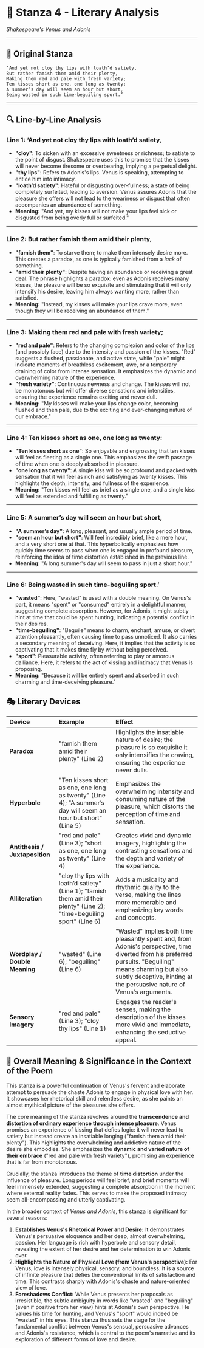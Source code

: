 # 🌹 Stanza 4 - Literary Analysis
*Shakespeare's Venus and Adonis*

---

## 📖 Original Stanza
```
‘And yet not cloy thy lips with loath’d satiety,
But rather famish them amid their plenty,    
Making them red and pale with fresh variety;
Ten kisses short as one, one long as twenty:
A summer’s day will seem an hour but short,
Being wasted in such time-beguiling sport.’
```

---

## 🔍 Line-by-Line Analysis

### Line 1: ‘And yet not cloy thy lips with loath’d satiety,
*   **"cloy"**: To sicken with an excessive sweetness or richness; to satiate to the point of disgust. Shakespeare uses this to promise that the kisses will never become tiresome or overbearing, implying a perpetual delight.
*   **"thy lips"**: Refers to Adonis's lips. Venus is speaking, attempting to entice him into intimacy.
*   **"loath’d satiety"**: Hateful or disgusting over-fullness; a state of being completely surfeited, leading to aversion. Venus assures Adonis that the pleasure she offers will not lead to the weariness or disgust that often accompanies an abundance of something.
*   **Meaning:** "And yet, my kisses will not make your lips feel sick or disgusted from being overly full or surfeited."

---

### Line 2: But rather famish them amid their plenty,
*   **"famish them"**: To starve them; to make them intensely desire more. This creates a paradox, as one is typically famished from a *lack* of something.
*   **"amid their plenty"**: Despite having an abundance or receiving a great deal. The phrase highlights a paradox: even as Adonis receives many kisses, the pleasure will be so exquisite and stimulating that it will only intensify his desire, leaving him always wanting more, rather than satisfied.
*   **Meaning:** "Instead, my kisses will make your lips crave more, even though they will be receiving an abundance of them."

---

### Line 3: Making them red and pale with fresh variety;
*   **"red and pale"**: Refers to the changing complexion and color of the lips (and possibly face) due to the intensity and passion of the kisses. "Red" suggests a flushed, passionate, and active state, while "pale" might indicate moments of breathless excitement, awe, or a temporary draining of color from intense sensation. It emphasizes the dynamic and overwhelming nature of the experience.
*   **"fresh variety"**: Continuous newness and change. The kisses will not be monotonous but will offer diverse sensations and intensities, ensuring the experience remains exciting and never dull.
*   **Meaning:** "My kisses will make your lips change color, becoming flushed and then pale, due to the exciting and ever-changing nature of our embrace."

---

### Line 4: Ten kisses short as one, one long as twenty:
*   **"Ten kisses short as one"**: So enjoyable and engrossing that ten kisses will feel as fleeting as a single one. This emphasizes the swift passage of time when one is deeply absorbed in pleasure.
*   **"one long as twenty"**: A single kiss will be so profound and packed with sensation that it will feel as rich and satisfying as twenty kisses. This highlights the depth, intensity, and fullness of the experience.
*   **Meaning:** "Ten kisses will feel as brief as a single one, and a single kiss will feel as extended and fulfilling as twenty."

---

### Line 5: A summer’s day will seem an hour but short,
*   **"A summer’s day"**: A long, pleasant, and usually ample period of time.
*   **"seem an hour but short"**: Will feel incredibly brief, like a mere hour, and a very short one at that. This hyperbolically emphasizes how quickly time seems to pass when one is engaged in profound pleasure, reinforcing the idea of time distortion established in the previous line.
*   **Meaning:** "A long summer's day will seem to pass in just a short hour."

---

### Line 6: Being wasted in such time-beguiling sport.’
*   **"wasted"**: Here, "wasted" is used with a double meaning. On Venus's part, it means "spent" or "consumed" entirely in a delightful manner, suggesting complete absorption. However, for Adonis, it might subtly hint at time that could be spent hunting, indicating a potential conflict in their desires.
*   **"time-beguiling"**: "Beguile" means to charm, enchant, amuse, or divert attention pleasantly, often causing time to pass unnoticed. It also carries a secondary meaning of deceiving. Here, it implies that the activity is so captivating that it makes time fly by without being perceived.
*   **"sport"**: Pleasurable activity, often referring to play or amorous dalliance. Here, it refers to the act of kissing and intimacy that Venus is proposing.
*   **Meaning:** "Because it will be entirely spent and absorbed in such charming and time-deceiving pleasure."

## 🎭 Literary Devices

| Device          | Example                                           | Effect                                                                                                                                                                                                  |
| :-------------- | :------------------------------------------------ | :------------------------------------------------------------------------------------------------------------------------------------------------------------------------------------------------------ |
| **Paradox**     | "famish them amid their plenty" (Line 2)          | Highlights the insatiable nature of desire; the pleasure is so exquisite it only intensifies the craving, ensuring the experience never dulls.                                                              |
| **Hyperbole**   | "Ten kisses short as one, one long as twenty" (Line 4); "A summer’s day will seem an hour but short" (Line 5) | Emphasizes the overwhelming intensity and consuming nature of the pleasure, which distorts the perception of time and sensation.                                                                    |
| **Antithesis / Juxtaposition** | "red and pale" (Line 3); "short as one, one long as twenty" (Line 4) | Creates vivid and dynamic imagery, highlighting the contrasting sensations and the depth and variety of the experience.                                                                               |
| **Alliteration**| "cloy thy lips with loath’d satiety" (Line 1); "famish them amid their plenty" (Line 2); "time-beguiling sport" (Line 6) | Adds a musicality and rhythmic quality to the verse, making the lines more memorable and emphasizing key words and concepts.                                                                        |
| **Wordplay / Double Meaning** | "wasted" (Line 6); "beguiling" (Line 6) | "Wasted" implies both time pleasantly spent and, from Adonis's perspective, time diverted from his preferred pursuits. "Beguiling" means charming but also subtly deceptive, hinting at the persuasive nature of Venus's arguments. |
| **Sensory Imagery** | "red and pale" (Line 3); "cloy thy lips" (Line 1) | Engages the reader's senses, making the description of the kisses more vivid and immediate, enhancing the seductive appeal.                                                                           |

## 🎯 Overall Meaning & Significance in the Context of the Poem

This stanza is a powerful continuation of Venus's fervent and elaborate attempt to persuade the chaste Adonis to engage in physical love with her. It showcases her rhetorical skill and relentless desire, as she paints an almost mythical picture of the pleasures she offers.

The core meaning of the stanza revolves around the **transcendence and distortion of ordinary experience through intense pleasure**. Venus promises an experience of kissing that defies logic: it will never lead to satiety but instead create an insatiable longing ("famish them amid their plenty"). This highlights the overwhelming and addictive nature of the desire she embodies. She emphasizes the **dynamic and varied nature of their embrace** ("red and pale with fresh variety"), promising an experience that is far from monotonous.

Crucially, the stanza introduces the theme of **time distortion** under the influence of pleasure. Long periods will feel brief, and brief moments will feel immensely extended, suggesting a complete absorption in the moment where external reality fades. This serves to make the proposed intimacy seem all-encompassing and utterly captivating.

In the broader context of *Venus and Adonis*, this stanza is significant for several reasons:

1.  **Establishes Venus's Rhetorical Power and Desire:** It demonstrates Venus's persuasive eloquence and her deep, almost overwhelming, passion. Her language is rich with hyperbole and sensory detail, revealing the extent of her desire and her determination to win Adonis over.
2.  **Highlights the Nature of Physical Love (from Venus's perspective):** For Venus, love is intensely physical, sensory, and boundless. It is a source of infinite pleasure that defies the conventional limits of satisfaction and time. This contrasts sharply with Adonis's chaste and nature-oriented view of love.
3.  **Foreshadows Conflict:** While Venus presents her proposals as irresistible, the subtle ambiguity in words like "wasted" and "beguiling" (even if positive from her view) hints at Adonis's own perspective. He values his time for hunting, and Venus's "sport" would indeed be "wasted" in his eyes. This stanza thus sets the stage for the fundamental conflict between Venus's sensual, persuasive advances and Adonis's resistance, which is central to the poem's narrative and its exploration of different forms of love and desire.
